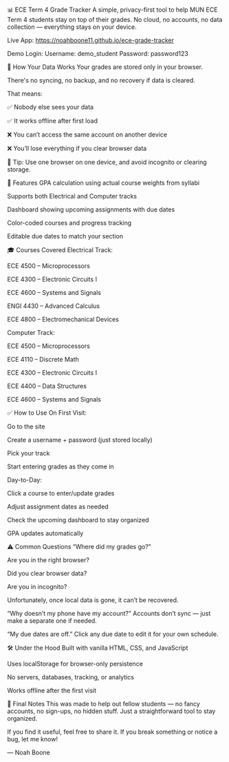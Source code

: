 📊 ECE Term 4 Grade Tracker
A simple, privacy-first tool to help MUN ECE Term 4 students stay on top of their grades. No cloud, no accounts, no data collection — everything stays on your device.

Live App:
https://noahboone11.github.io/ece-grade-tracker

Demo Login:
Username: demo_student
Password: password123

🔐 How Your Data Works
Your grades are stored only in your browser.

There's no syncing, no backup, and no recovery if data is cleared.

That means:

✅ Nobody else sees your data

✅ It works offline after first load

❌ You can’t access the same account on another device

❌ You’ll lose everything if you clear browser data

📌 Tip: Use one browser on one device, and avoid incognito or clearing storage.

🚀 Features
GPA calculation using actual course weights from syllabi

Supports both Electrical and Computer tracks

Dashboard showing upcoming assignments with due dates

Color-coded courses and progress tracking

Editable due dates to match your section

🎓 Courses Covered
Electrical Track:

ECE 4500 – Microprocessors

ECE 4300 – Electronic Circuits I

ECE 4600 – Systems and Signals

ENGI 4430 – Advanced Calculus

ECE 4800 – Electromechanical Devices

Computer Track:

ECE 4500 – Microprocessors

ECE 4110 – Discrete Math

ECE 4300 – Electronic Circuits I

ECE 4400 – Data Structures

ECE 4600 – Systems and Signals

✅ How to Use
On First Visit:

Go to the site

Create a username + password (just stored locally)

Pick your track

Start entering grades as they come in

Day-to-Day:

Click a course to enter/update grades

Adjust assignment dates as needed

Check the upcoming dashboard to stay organized

GPA updates automatically

⚠️ Common Questions
“Where did my grades go?”

Are you in the right browser?

Did you clear browser data?

Are you in incognito?

Unfortunately, once local data is gone, it can’t be recovered.

“Why doesn’t my phone have my account?”
Accounts don’t sync — just make a separate one if needed.

“My due dates are off.”
Click any due date to edit it for your own schedule.

🛠️ Under the Hood
Built with vanilla HTML, CSS, and JavaScript

Uses localStorage for browser-only persistence

No servers, databases, tracking, or analytics

Works offline after the first visit

💬 Final Notes
This was made to help out fellow students — no fancy accounts, no sign-ups, no hidden stuff. Just a straightforward tool to stay organized.

If you find it useful, feel free to share it. If you break something or notice a bug, let me know!

— Noah Boone
